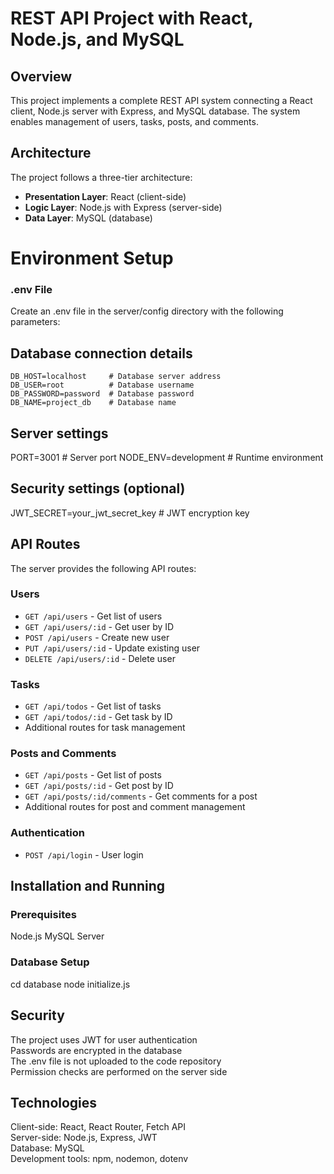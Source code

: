# REST API Project with React, Node.js, and MySQL

## Overview
This project implements a complete REST API system connecting a React client, Node.js server with Express, and MySQL database. The system enables management of users, tasks, posts, and comments.

## Architecture
The project follows a three-tier architecture:
- **Presentation Layer**: React (client-side)
- **Logic Layer**: Node.js with Express (server-side)
- **Data Layer**: MySQL (database)

# Environment Setup

### .env File
Create an .env file in the server/config directory with the following parameters:

## Database connection details
```
DB_HOST=localhost     # Database server address
DB_USER=root          # Database username
DB_PASSWORD=password  # Database password
DB_NAME=project_db    # Database name
```
## Server settings
PORT=3001             # Server port
NODE_ENV=development  # Runtime environment

## Security settings (optional)
JWT_SECRET=your_jwt_secret_key  # JWT encryption key

## API Routes
The server provides the following API routes:

### Users
- `GET /api/users` - Get list of users
- `GET /api/users/:id` - Get user by ID
- `POST /api/users` - Create new user
- `PUT /api/users/:id` - Update existing user
- `DELETE /api/users/:id` - Delete user

### Tasks
- `GET /api/todos` - Get list of tasks
- `GET /api/todos/:id` - Get task by ID
- Additional routes for task management

### Posts and Comments
- `GET /api/posts` - Get list of posts
- `GET /api/posts/:id` - Get post by ID
- `GET /api/posts/:id/comments` - Get comments for a post
- Additional routes for post and comment management

### Authentication
- `POST /api/login` - User login

## Installation and Running

### Prerequisites
Node.js
MySQL Server

### Database Setup
cd database
node initialize.js

## Security
The project uses JWT for user authentication  
Passwords are encrypted in the database  
The .env file is not uploaded to the code repository  
Permission checks are performed on the server side  

## Technologies
Client-side: React, React Router, Fetch API  
Server-side: Node.js, Express, JWT  
Database: MySQL  
Development tools: npm, nodemon, dotenv  
